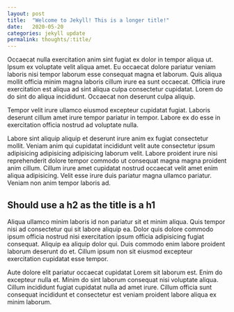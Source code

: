 ```yaml
---
layout: post
title:  "Welcome to Jekyll! This is a longer title!"
date:   2020-05-20
categories: jekyll update
permalink: thoughts/:title/
---
```

Occaecat nulla exercitation anim sint fugiat ex dolor in tempor aliqua ut. Ipsum ex voluptate velit aliqua amet. Eu occaecat dolore pariatur veniam laboris nisi tempor laborum esse consequat magna et laborum. Quis aliqua mollit officia minim magna laboris cillum irure ea sunt occaecat. Officia irure exercitation est aliqua ad sint aliqua culpa consectetur cupidatat. Lorem do do sint do aliqua incididunt. Occaecat non deserunt culpa aliquip.

Tempor velit irure ullamco eiusmod excepteur cupidatat fugiat. Laboris deserunt cillum amet irure tempor pariatur in tempor. Labore ex do esse in exercitation officia nostrud ad voluptate nulla.

<!--more-->
<a name="more"></a>

Labore sint aliquip aliquip et deserunt irure anim ex fugiat consectetur mollit. Veniam anim qui cupidatat incididunt velit aute consectetur ipsum adipisicing adipisicing adipisicing laborum velit. Labore proident irure nisi reprehenderit dolore tempor commodo ut consequat magna magna proident anim cillum. Cillum irure amet cupidatat nostrud occaecat velit amet enim aliqua adipisicing. Velit esse irure duis pariatur magna ullamco pariatur. Veniam non anim tempor laboris ad.

## Should use a h2 as the title is a h1

Aliqua ullamco minim laboris id non pariatur sit et minim aliqua. Quis tempor nisi ad consectetur qui sit labore aliquip ea. Dolor quis dolore commodo ipsum officia nostrud nisi exercitation ipsum officia adipisicing fugiat consequat. Aliquip ea aliquip dolor qui. Duis commodo enim labore proident laborum deserunt do et. Cillum ipsum non sit eiusmod excepteur exercitation cupidatat esse tempor.

Aute dolore elit pariatur occaecat cupidatat Lorem sit laborum est. Enim do excepteur nulla et. Minim do sint laborum consequat nisi voluptate aliqua. Cillum incididunt fugiat cupidatat nulla ad amet irure. Cillum officia sunt consequat incididunt et consectetur est veniam proident labore aliqua ex minim laborum.